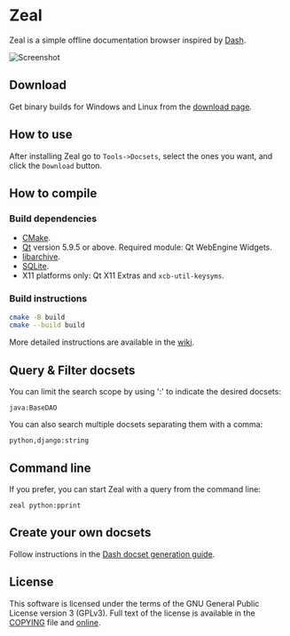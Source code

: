 # Zeal

Zeal is a simple offline documentation browser inspired by [Dash](https://kapeli.com/dash).

![Screenshot](https://i.imgur.com/qBkZduS.png)

## Download

Get binary builds for Windows and Linux from the [download page](https://zealdocs.org/download.html).

## How to use

After installing Zeal go to `Tools->Docsets`, select the ones you want, and click the `Download` button.

## How to compile

### Build dependencies

* [CMake](https://cmake.org/).
* [Qt](https://www.qt.io/) version 5.9.5 or above. Required module: Qt WebEngine Widgets.
* [libarchive](https://libarchive.org/).
* [SQLite](https://sqlite.org/).
* X11 platforms only: Qt X11 Extras and `xcb-util-keysyms`.

### Build instructions

```sh
cmake -B build
cmake --build build
```

More detailed instructions are available in the [wiki](https://github.com/zealdocs/zeal/wiki).

## Query & Filter docsets

You can limit the search scope by using ':' to indicate the desired docsets:

`java:BaseDAO`

You can also search multiple docsets separating them with a comma:

`python,django:string`

## Command line

If you prefer, you can start Zeal with a query from the command line:

`zeal python:pprint`

## Create your own docsets

Follow instructions in the [Dash docset generation guide](https://kapeli.com/docsets).


## License

This software is licensed under the terms of the GNU General Public License version 3 (GPLv3). Full text of the license is available in the [COPYING](LICENSE.md) file and [online](https://www.gnu.org/licenses/gpl-3.0.html).
